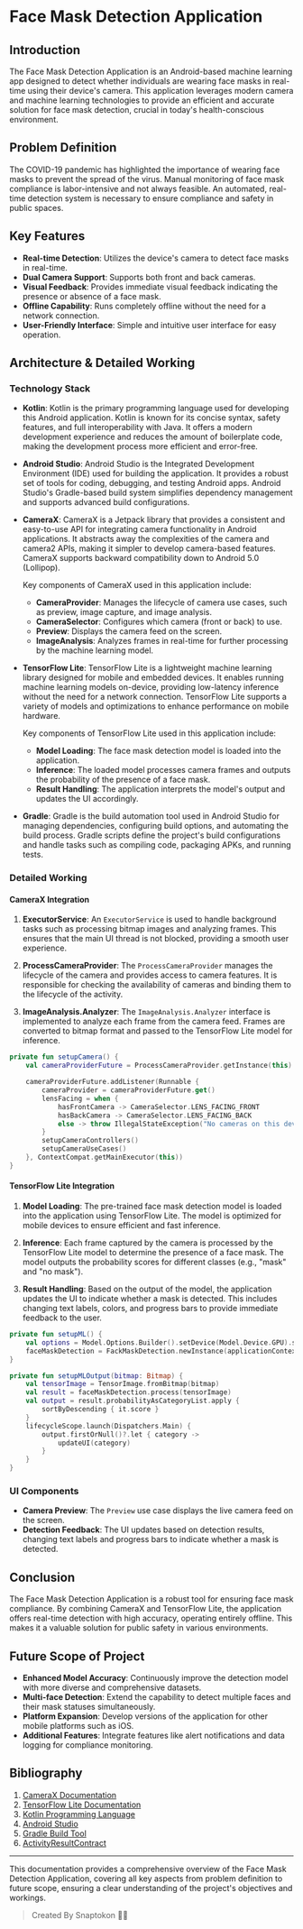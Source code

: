 # Face Mask Detection Application

## Introduction

The Face Mask Detection Application is an Android-based machine learning app designed to detect whether individuals are wearing face masks in real-time using their device's camera. This application leverages modern camera and machine learning technologies to provide an efficient and accurate solution for face mask detection, crucial in today's health-conscious environment.

## Problem Definition

The COVID-19 pandemic has highlighted the importance of wearing face masks to prevent the spread of the virus. Manual monitoring of face mask compliance is labor-intensive and not always feasible. An automated, real-time detection system is necessary to ensure compliance and safety in public spaces.

## Key Features

- **Real-time Detection**: Utilizes the device's camera to detect face masks in real-time.
- **Dual Camera Support**: Supports both front and back cameras.
- **Visual Feedback**: Provides immediate visual feedback indicating the presence or absence of a face mask.
- **Offline Capability**: Runs completely offline without the need for a network connection.
- **User-Friendly Interface**: Simple and intuitive user interface for easy operation.

## Architecture & Detailed Working

### Technology Stack

- **Kotlin**: Kotlin is the primary programming language used for developing this Android application. Kotlin is known for its concise syntax, safety features, and full interoperability with Java. It offers a modern development experience and reduces the amount of boilerplate code, making the development process more efficient and error-free.

- **Android Studio**: Android Studio is the Integrated Development Environment (IDE) used for building the application. It provides a robust set of tools for coding, debugging, and testing Android apps. Android Studio's Gradle-based build system simplifies dependency management and supports advanced build configurations.

- **CameraX**: CameraX is a Jetpack library that provides a consistent and easy-to-use API for integrating camera functionality in Android applications. It abstracts away the complexities of the camera and camera2 APIs, making it simpler to develop camera-based features. CameraX supports backward compatibility down to Android 5.0 (Lollipop).

  Key components of CameraX used in this application include:

  - **CameraProvider**: Manages the lifecycle of camera use cases, such as preview, image capture, and image analysis.
  - **CameraSelector**: Configures which camera (front or back) to use.
  - **Preview**: Displays the camera feed on the screen.
  - **ImageAnalysis**: Analyzes frames in real-time for further processing by the machine learning model.

- **TensorFlow Lite**: TensorFlow Lite is a lightweight machine learning library designed for mobile and embedded devices. It enables running machine learning models on-device, providing low-latency inference without the need for a network connection. TensorFlow Lite supports a variety of models and optimizations to enhance performance on mobile hardware.

  Key components of TensorFlow Lite used in this application include:

  - **Model Loading**: The face mask detection model is loaded into the application.
  - **Inference**: The loaded model processes camera frames and outputs the probability of the presence of a face mask.
  - **Result Handling**: The application interprets the model's output and updates the UI accordingly.

- **Gradle**: Gradle is the build automation tool used in Android Studio for managing dependencies, configuring build options, and automating the build process. Gradle scripts define the project's build configurations and handle tasks such as compiling code, packaging APKs, and running tests.

### Detailed Working

#### CameraX Integration

1. **ExecutorService**: An `ExecutorService` is used to handle background tasks such as processing bitmap images and analyzing frames. This ensures that the main UI thread is not blocked, providing a smooth user experience.

2. **ProcessCameraProvider**: The `ProcessCameraProvider` manages the lifecycle of the camera and provides access to camera features. It is responsible for checking the availability of cameras and binding them to the lifecycle of the activity.

3. **ImageAnalysis.Analyzer**: The `ImageAnalysis.Analyzer` interface is implemented to analyze each frame from the camera feed. Frames are converted to bitmap format and passed to the TensorFlow Lite model for inference.

```kotlin
private fun setupCamera() {
    val cameraProviderFuture = ProcessCameraProvider.getInstance(this)

    cameraProviderFuture.addListener(Runnable {
        cameraProvider = cameraProviderFuture.get()
        lensFacing = when {
            hasFrontCamera -> CameraSelector.LENS_FACING_FRONT
            hasBackCamera -> CameraSelector.LENS_FACING_BACK
            else -> throw IllegalStateException("No cameras on this device")
        }
        setupCameraControllers()
        setupCameraUseCases()
    }, ContextCompat.getMainExecutor(this))
}
```

#### TensorFlow Lite Integration

1. **Model Loading**: The pre-trained face mask detection model is loaded into the application using TensorFlow Lite. The model is optimized for mobile devices to ensure efficient and fast inference.

2. **Inference**: Each frame captured by the camera is processed by the TensorFlow Lite model to determine the presence of a face mask. The model outputs the probability scores for different classes (e.g., "mask" and "no mask").

3. **Result Handling**: Based on the output of the model, the application updates the UI to indicate whether a mask is detected. This includes changing text labels, colors, and progress bars to provide immediate feedback to the user.

```kotlin
private fun setupML() {
    val options = Model.Options.Builder().setDevice(Model.Device.GPU).setNumThreads(5).build()
    faceMaskDetection = FackMaskDetection.newInstance(applicationContext, options)
}

private fun setupMLOutput(bitmap: Bitmap) {
    val tensorImage = TensorImage.fromBitmap(bitmap)
    val result = faceMaskDetection.process(tensorImage)
    val output = result.probabilityAsCategoryList.apply {
        sortByDescending { it.score }
    }
    lifecycleScope.launch(Dispatchers.Main) {
        output.firstOrNull()?.let { category ->
            updateUI(category)
        }
    }
}
```

### UI Components

- **Camera Preview**: The `Preview` use case displays the live camera feed on the screen.
- **Detection Feedback**: The UI updates based on detection results, changing text labels and progress bars to indicate whether a mask is detected.

## Conclusion

The Face Mask Detection Application is a robust tool for ensuring face mask compliance. By combining CameraX and TensorFlow Lite, the application offers real-time detection with high accuracy, operating entirely offline. This makes it a valuable solution for public safety in various environments.

## Future Scope of Project

- **Enhanced Model Accuracy**: Continuously improve the detection model with more diverse and comprehensive datasets.
- **Multi-face Detection**: Extend the capability to detect multiple faces and their mask statuses simultaneously.
- **Platform Expansion**: Develop versions of the application for other mobile platforms such as iOS.
- **Additional Features**: Integrate features like alert notifications and data logging for compliance monitoring.

## Bibliography

1. [CameraX Documentation](https://developer.android.com/training/camerax)
2. [TensorFlow Lite Documentation](https://www.tensorflow.org/lite)
3. [Kotlin Programming Language](https://kotlinlang.org/)
4. [Android Studio](https://developer.android.com/studio)
5. [Gradle Build Tool](https://gradle.org/)
6. [ActivityResultContract](https://developer.android.com/reference/androidx/activity/result/contract/ActivityResultContract)

---

This documentation provides a comprehensive overview of the Face Mask Detection Application, covering all key aspects from problem definition to future scope, ensuring a clear understanding of the project's objectives and workings.

> Created By Snaptokon 🙏🏻
